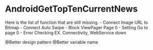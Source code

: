 # AndroidGetTopTenCurrentNews

Here is the list of function that are still missing.
    - Connect Image URL to Bitmap
    - Connect Auto Swipe
    - Block ViewPager Page 0
    - Setting Go to page 0
    - Error Checking EX. Connectivity, WebService down

@Better design pattern
@Better variable name